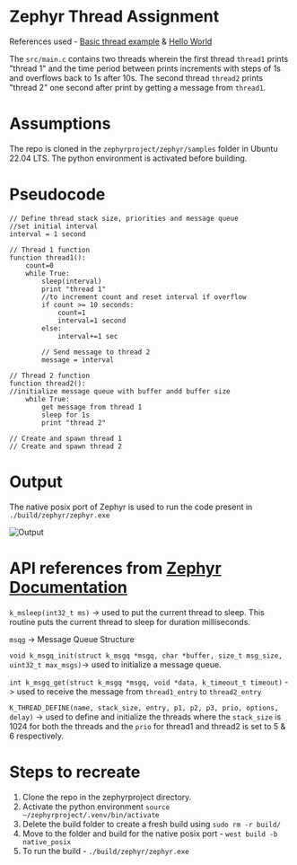 # Zephyr Thread Assignment 
References used - [Basic thread example](https://github.com/zephyrproject-rtos/zephyr/blob/main/samples/basic/threads) & [Hello World](https://github.com/zephyrproject-rtos/zephyr/tree/main/samples/hello_world)

The `src/main.c` contains two threads wherein the first thread `thread1` prints "thread 1" and the time period between prints increments with steps of 1s and overflows back to 1s after 10s. The second thread `thread2` prints "thread 2" one second after print by getting a message from `thread1`.

# Assumptions
The repo is cloned in the `zephyrproject/zephyr/samples` folder in Ubuntu 22.04 LTS.
The python environment is activated before building.


# Pseudocode 
```
// Define thread stack size, priorities and message queue
//set initial interval
interval = 1 second

// Thread 1 function
function thread1():
    count=0
    while True:
        sleep(interval)
        print "thread 1"
        //to increment count and reset interval if overflow
        if count >= 10 seconds:
            count=1
            interval=1 second
        else:
            interval+=1 sec

        // Send message to thread 2
        message = interval

// Thread 2 function
function thread2():
//initialize message queue with buffer andd buffer size
    while True:
        get message from thread 1
        sleep for 1s
        print "thread 2"

// Create and spawn thread 1 
// Create and spawn thread 2

```


# Output
The native posix port of Zephyr is used to run the code present in `./build/zephyr/zephyr.exe`

![Output](https://github.com/va1labh/ZephyrThreadEx/blob/main/term_ss.jpg)



# API references from [Zephyr Documentation](https://docs.zephyrproject.org/latest/index.html)
`k_msleep(int32_t ms)` -> used to put the current thread to sleep. This routine puts the current thread to sleep for duration milliseconds.

`msqg` -> Message Queue Structure

`void k_msgq_init(struct k_msgq *msgq, char *buffer, size_t msg_size, uint32_t max_msgs)`-> used to initialize a message queue.

`int k_msgq_get(struct k_msgq *msgq, void *data, k_timeout_t timeout)` -> used to receive the message from `thread1_entry` to `thread2_entry`

`K_THREAD_DEFINE(name, stack_size, entry, p1, p2, p3, prio, options, delay)` -> used to define and initialize the threads where the `stack_size` is 1024 for both the threads and the `prio` for thread1 and thread2 is set to 5 & 6 respectively.

# Steps to recreate
1. Clone the repo in the zephyrproject directory.
2. Activate the python environment `source ~/zephyrproject/.venv/bin/activate`
3. Delete the build folder to create a fresh build using `sudo rm -r build/`
4. Move to the folder and build for the native posix port - `west build -b native_posix`
5. To run the build - `./build/zephyr/zephyr.exe`
